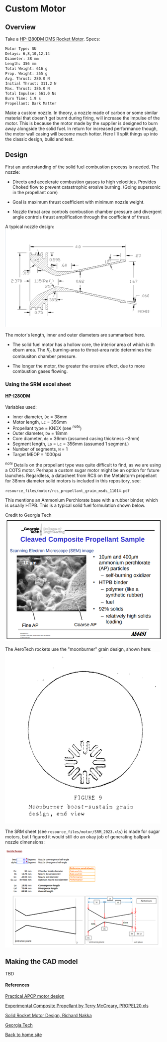 # Custom Motor 
## Overview
Take a [HP-I280DM DMS Rocket Motor](https://www.aerospaceeducation.co.nz/product/Motors_2C_High_Power_DMS-38mm/hpi280dm-dms-rocket-motor/471106). Specs:

```
Motor Type: SU
Delays: 6,8,10,12,14
Diameter: 38 mm
Length: 356 mm
Total Weight: 616 g
Prop. Weight: 355 g
Avg. Thrust: 280.0 N
Initial Thrust: 311.2 N
Max. Thrust: 386.0 N
Total Impulse: 561.0 Ns
Burn Time: 1.9 s
Propellant: Dark Matter
```

Make a custom nozzle. In theory, a nozzle made of carbon or some similar material that doesn't get burnt
during firing, will increase the impulse of the motor. This is because the motor made by the supplier
is designed to burn away alongside the solid fuel. In return for increased performance though, the motor
wall casing will become much hotter. Here I'll split things up into the classic design, build and test.

## Design

First an understanding of the solid fuel combustion process is needed. The nozzle:

- Directs and accelerate combustion gasses to high
velocities. Provides Choked flow to prevent
catastrophic erosive burning. (Going supersonic in
the propellant core)

- Goal is maximum thrust coefficient with minimum
nozzle weight.

- Nozzle throat area controls combustion chamber
pressure and divergent angle controls thrust
amplification through the coefficient of thrust.

A typical nozzle design:
![Screenshot](img/rocket-nozzle.png)

The motor's length, inner and outer diameters are summarised here.

- The solid fuel motor has a hollow core, the 
interior area of which is th eburn area. The
$K_n$ burning-area to throat-area ratio 
determines the combusiton chamber pressure. 

- The longer the motor, the greater the 
erosive effect, due to more combustion
gases flowing.


### Using the SRM excel sheet

#### [HP-I280DM](https://www.thrustcurve.org/simfiles/5f9244e11bca580004171750/)
Variables used:

- Inner diameter, `Dc` = 38mm
- Motor length, `Lc` = 356mm
- Propellant type = KNDX (see $^{note}$)
- Outer diameter, `Do` = 18mm
- Core diameter, `do` = 36mm (assumed casing thickness ~2mm)
- Segment length, `Lo` = `Lc` = 356mm (assumed 1 segment.)
- Number of segments, `N` = 1
- Target MEOP = 1000psi


$^{note}$
Details on the propellant type was quite difficult to find, as we are using a COTS motor. Perhaps a custom sugar motor might be an option for future launches. Regardless, a datasheet from RCS on the Metalstorm propellant for 38mm diameter solid motors is included in this repository, see:

`resource_files/motor/rcs_propellant_grain_msds_11014.pdf`

This mentions an Ammonium Perchlorate base with a rubber binder, which is usually HTPB. This is a typical solid fuel formulation shown below.

Credit to Georgia Tech
![Screenshot](img/propellant.png)

The AeroTech rockets use the "moonburner" grain design, shown here:
![Screenshot](img/moonburner.png)

The SRM sheet (see `resource_files/motor/SRM_2023.xls`) is made for sugar motors, but I figured it would still
do an okay job of generating ballpark nozzle dimensions:

![Screenshot](img/nozzle_dims.png)


## Making the CAD model
TBD

#### References
[Practical APCP motor design](https://www.tripolimn.org/wp-content/uploads/2016/12/Practical-APCP-motor-design.pdf)

[Experimental Composite Propellant by Terry McCreary, PROPEL20.xls](https://aeroconsystems.com/product/experimental-composite-propellant)

[Solid Rocket Motor Design, Richard Nakka](https://www.nakka-rocketry.net/softw.html#SRM)

[Georgia Tech](https://seitzman.gatech.edu/classes/ae4451/solid_propellant_motors.pdf)


[Back to home site](https://shaunlowis.github.io/rocketeering/)